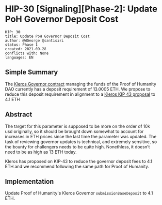 # HIP-30 [Signaling][Phase-2]: Update PoH Governor Deposit Cost
```
HIP: 30
title: Update PoH Governor Deposit Cost
author: @WGeorge @santisiri
status: Phase 1
created: 2021-09-28
conflicts with: None
languages: EN
```

## Simple Summary

The [Kleros Governor contract](https://governor.kleros.io/Proof%20of%20Humanity) managing the funds of the Proof of Humanity DAO currently has a deposit requirement of 13.0005 ETH. We propose to reduce this deposit requirement in alignment to a [Kleros KIP 43 proposal](https://forum.kleros.io/t/kip-43-parameter-updates-august-2021/629) to 4.1 ETH

## Abstract

The target for this parameter is supposed to be more on the order of 10k usd originally, so it should be brought down somewhat to account for increases in ETH prices since the last time the parameter was updated. The task of reviewing governor updates is technical, and extremely sensitive, so the bounty for challengers needs to be quite high. Nonethless, it doesn't need to be as high as 13 ETH today. 

Kleros has proposed on KIP-43 to reduce the governor deposit fees to 4.1 ETH and we recommend following the same path for Proof of Humanity. 

## Implementation

Update Proof of Humanity's Kleros Governor `submissionBaseDeposit` to 4.1 ETH.
